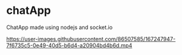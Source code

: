 # chatApp
ChatApp made using nodejs and socket.io




https://user-images.githubusercontent.com/86507585/167247947-7f6735c5-0e49-40d5-b6d4-a20904bd4b6d.mp4

